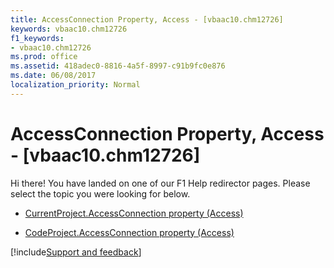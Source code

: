 ```yaml
---
title: AccessConnection Property, Access - [vbaac10.chm12726]
keywords: vbaac10.chm12726
f1_keywords:
- vbaac10.chm12726
ms.prod: office
ms.assetid: 418adec0-8816-4a5f-8997-c91b9fc0e876
ms.date: 06/08/2017
localization_priority: Normal
---
```



# AccessConnection Property, Access - [vbaac10.chm12726]

Hi there! You have landed on one of our F1 Help redirector pages. Please select the topic you were looking for below.

- [CurrentProject.AccessConnection property (Access)](https://msdn.microsoft.com/library/c2bf2846-c5ab-34a2-4b24-33c9cc9820c4%28Office.15%29.aspx)

- [CodeProject.AccessConnection property (Access)](https://msdn.microsoft.com/library/04b389d0-b87f-9eb9-f067-6b5e0d68e3f8%28Office.15%29.aspx)

[!include[Support and feedback](~/includes/feedback-boilerplate.md)]